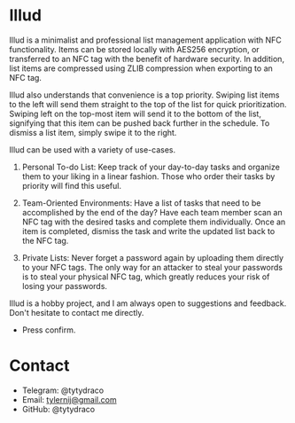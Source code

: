 # Illud
Illud is a minimalist and professional list management application with NFC functionality. Items can be stored locally with AES256 encryption, or transferred to an NFC tag with the benefit of hardware security. In addition, list items are compressed using ZLIB compression when exporting to an NFC tag.

Illud also understands that convenience is a top priority. Swiping list items to the left will send them straight to the top of the list for quick prioritization. Swiping left on the top-most item will send it to the bottom of the list, signifying that this item can be pushed back further in the schedule. To dismiss a list item, simply swipe it to the right.

Illud can be used with a variety of use-cases.

1) Personal To-do List:
Keep track of your day-to-day tasks and organize them to your liking in a linear fashion. Those who order their tasks by priority will find this useful.

2) Team-Oriented Environments:
Have a list of tasks that need to be accomplished by the end of the day? Have each team member scan an NFC tag with the desired tasks and complete them individually. Once an item is completed, dismiss the task and write the updated list back to the NFC tag.

3) Private Lists:
Never forget a password again by uploading them directly to your NFC tags. The only way for an attacker to steal your passwords is to steal your physical NFC tag, which greatly reduces your risk of losing your passwords.

Illud is a hobby project, and I am always open to suggestions and feedback. Don't hesitate to contact me directly.
  - Press confirm.
  
# Contact
- Telegram: @tytydraco
- Email: tylernij@gmail.com
- GitHub: @tytydraco
